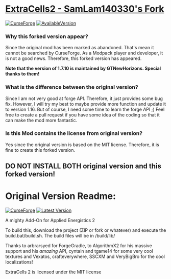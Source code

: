# [ExtraCells2 - SamLam140330's Fork](https://www.curseforge.com/minecraft/mc-mods/extra-cells-2-samlam140330s-fork)

[![CurseForge](http://cf.way2muchnoise.eu/full_485225_downloads.svg)](https://www.curseforge.com/minecraft/mc-mods/extra-cells-2-samlam140330s-fork/files)
[![AvailableVersion](http://cf.way2muchnoise.eu/versions/485225.svg)](https://www.curseforge.com/minecraft/mc-mods/extra-cells-2-samlam140330s-fork/files)

### Why this forked version appear?
Since the original mod has been marked as abandoned. That's mean it cannot be searched by CurseForge. As a Modpack player and developer, it is not a good news. Therefore, this forked version has appeared.

**Note that the version of 1.7.10 is maintained by GTNewHorizons. Special thanks to them!**

### What is the difference between the original version?
Since I am not very good at forge API. Therefore, it just provides some bug fix. However, I will try my best to maybe provide more function and update it to version 1.16. But of course, I need some time to learn the forge API ;) Feel free to create a pull request if you have some idea of the coding so that it can make the mod more fantastic.

### Is this Mod contains the license from original version?
Yes since the original version is based on the MIT license. Therefore, it is fine to create this forked version.

## DO NOT INSTALL BOTH original version and this forked version!

# Original Version Readme:

[![CurseForge](http://cf.way2muchnoise.eu/full_229218_downloads.svg)](https://minecraft.curseforge.com/projects/extracells2)
[![Latest Version](http://cf.way2muchnoise.eu/versions/For%20MC_229218_all.svg)](https://minecraft.curseforge.com/projects/extracells2/files/latest)

A mighty Add-On for Applied Energistics 2

To build this, download the project (ZIP or fork or whatever) and execute the build.bat/build.sh. The build files will be in /build/lib/

Thanks to arbrarsyed for ForgeGradle, to AlgorithmX2 for his massive support and his *amazing* API, cyntain and tgame14 for some very cool textures and Vexatos, crafteverywhere, SSCXM and VeryBigBro for the cool localizations!

ExtraCells 2 is licensed under the MIT license
